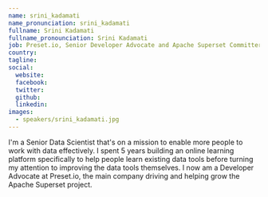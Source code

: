 ```yaml
---
name: srini_kadamati
name_pronunciation: srini_kadamati
fullname: Srini Kadamati
fullname_pronounciation: Srini Kadamati
job: Preset.io, Senior Developer Advocate and Apache Superset Committer
country: 
tagline: 
social:
  website: 
  facebook:
  twitter:
  github: 
  linkedin:
images:
  - speakers/srini_kadamati.jpg
---
```


I'm a Senior Data Scientist that's on a mission to enable more people to work with data effectively. I spent 5 years building an online learning platform specifically to help people learn existing data tools before turning my attention to improving the data tools themselves. I now am a Developer Advocate at Preset.io, the main company driving and helping grow the Apache Superset project.